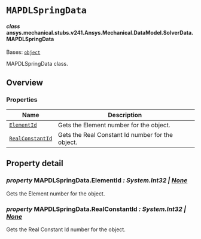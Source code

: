 # `MAPDLSpringData`

<a id="ansys.mechanical.stubs.v241.Ansys.Mechanical.DataModel.SolverData.MAPDLSpringData"></a>

#### *class* ansys.mechanical.stubs.v241.Ansys.Mechanical.DataModel.SolverData.MAPDLSpringData

Bases: [`object`](https://docs.python.org/3/library/functions.html#object)

MAPDLSpringData class.

<!-- !! processed by numpydoc !! -->

<a id="overview"></a>

## Overview

### Properties

| Name | Description |
|-----------------------------------------------------|--------------------------------------------------|
| [`ElementId`](#MAPDLSpringData.ElementId)           | Gets the Element number for the object.          |
| [`RealConstantId`](#MAPDLSpringData.RealConstantId) | Gets the Real Constant Id number for the object. |

<a id="property-detail"></a>

## Property detail

<a id="MAPDLSpringData.ElementId"></a>

### *property* MAPDLSpringData.ElementId *: System.Int32 | [None](https://docs.python.org/3/library/constants.html#None)*

Gets the Element number for the object.

<!-- !! processed by numpydoc !! -->

<a id="MAPDLSpringData.RealConstantId"></a>

### *property* MAPDLSpringData.RealConstantId *: System.Int32 | [None](https://docs.python.org/3/library/constants.html#None)*

Gets the Real Constant Id number for the object.

<!-- !! processed by numpydoc !! -->

